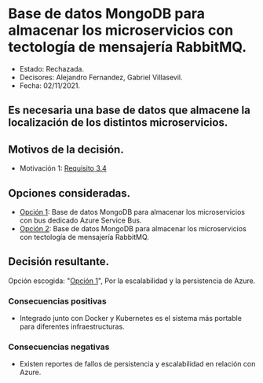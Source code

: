 # Base de datos MongoDB para almacenar los microservicios con tectología de mensajería RabbitMQ.

* Estado: Rechazada.
* Decisores: Alejandro Fernandez, Gabriel Villasevil.
* Fecha: 02/11/2021.

## Es necesaria una base de datos que almacene la localización de los distintos microservicios.

## Motivos de la decisión.

* Motivación 1: [Requisito 3.4](https://github.com/santo2927/DAS-2021-22-/blob/master/Requisitos/R3.4%20Almacenar%20Lolalización%20de%20Microservicios.txt)

## Opciones consideradas.

* [Opción 1](https://github.com/santo2927/DAS-2021-22-/edit/master/Decisión%20de%20diseño%205.1.md): Base de datos MongoDB para almacenar los microservicios con bus dedicado Azure Service Bus.
* [Opción 2](https://github.com/santo2927/DAS-2021-22-/edit/master/Decisión%20de%20diseño%205.2.md): Base de datos MongoDB para almacenar los microservicios con tectología de mensajería RabbitMQ.

## Decisión resultante.

Opción escogida: "[Opción 1](https://github.com/santo2927/DAS-2021-22-/edit/master/Decisión%20de%20diseño%205.1.md)", Por la escalabilidad y la persistencia de Azure.

### Consecuencias positivas

* Integrado junto con Docker y Kubernetes es el sistema más portable para diferentes infraestructuras.

### Consecuencias negativas

* Existen reportes de fallos de persistencia y escalabilidad en relación con Azure.
